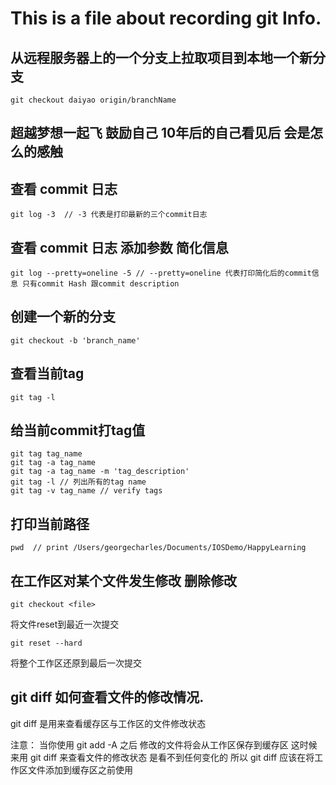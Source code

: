 
# This is a file about recording git Info.

## 从远程服务器上的一个分支上拉取项目到本地一个新分支   

	git checkout daiyao origin/branchName  

## 超越梦想一起飞 鼓励自己 10年后的自己看见后 会是怎么的感触

## 查看 commit 日志  

	git log -3  // -3 代表是打印最新的三个commit日志

## 查看 commit 日志 添加参数 简化信息 

	git log --pretty=oneline -5 // --pretty=oneline 代表打印简化后的commit信息 只有commit Hash 跟commit description

## 创建一个新的分支 

	git checkout -b 'branch_name'

## 查看当前tag

	git tag -l 


## 给当前commit打tag值

	git tag tag_name 
	git tag -a tag_name
	git tag -a tag_name -m 'tag_description'
	git tag -l // 列出所有的tag name
	git tag -v tag_name // verify tags

## 打印当前路径

	pwd  // print /Users/georgecharles/Documents/IOSDemo/HappyLearning
	
	
	
## 在工作区对某个文件发生修改 删除修改

    git checkout <file>

将文件reset到最近一次提交

    git reset --hard
    
将整个工作区还原到最后一次提交


## git diff 如何查看文件的修改情况.

git diff 是用来查看缓存区与工作区的文件修改状态

注意： 当你使用 git add -A 之后 修改的文件将会从工作区保存到缓存区 这时候来用 git diff 来查看文件的修改状态 是看不到任何变化的
所以 git diff 应该在将工作区文件添加到缓存区之前使用
 
